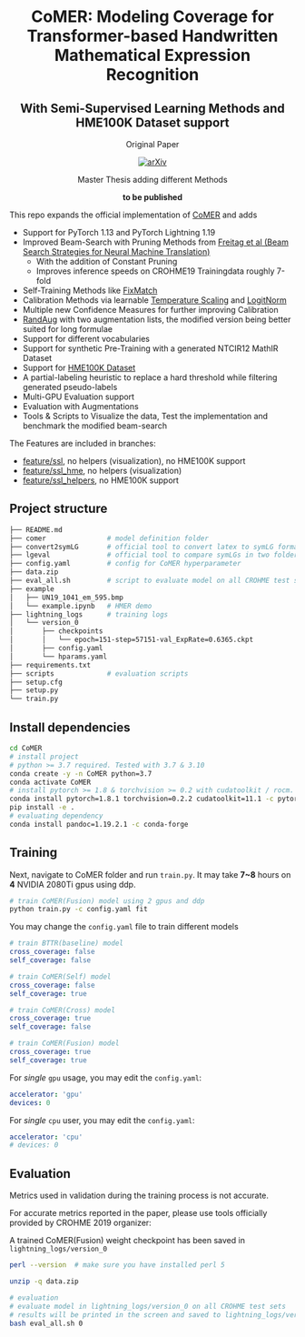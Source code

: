 <div align="center">    
 
# CoMER: Modeling Coverage for Transformer-based Handwritten Mathematical Expression Recognition 
## With Semi-Supervised Learning Methods and HME100K Dataset support
 
 Original Paper
 
[![arXiv](https://img.shields.io/badge/arXiv-2207.04410-b31b1b.svg)](https://arxiv.org/abs/2207.04410)

 Master Thesis adding different Methods
 
 __to be published__
</div>

This repo expands the official implementation of [CoMER](https://github.com/Green-Wood/CoMER) and adds

- Support for PyTorch 1.13 and PyTorch Lightning 1.19
- Improved Beam-Search with Pruning Methods from [Freitag et al (Beam Search Strategies for Neural Machine Translation)](https://arxiv.org/abs/1702.01806)
  - With the addition of Constant Pruning
  - Improves inference speeds on CROHME19 Trainingdata roughly 7-fold
- Self-Training Methods like [FixMatch](https://arxiv.org/abs/2001.07685)
- Calibration Methods via learnable [Temperature Scaling](https://arxiv.org/abs/1706.04599) and [LogitNorm](https://arxiv.org/abs/2205.09310)
- Multiple new Confidence Measures for further improving Calibration
- [RandAug](https://arxiv.org/abs/1909.13719) with two augmentation lists, the modified version being better suited for long formulae
- Support for different vocabularies
- Support for synthetic Pre-Training with a generated NTCIR12 MathIR Dataset
- Support for [HME100K Dataset](https://arxiv.org/abs/2203.01601)
- A partial-labeling heuristic to replace a hard threshold while filtering generated pseudo-labels
- Multi-GPU Evaluation support
- Evaluation with Augmentations
- Tools \& Scripts to Visualize the data, Test the implementation and benchmark the modified beam-search

The Features are included in branches:
- [feature/ssl](https://github.com/revidee/CoMER/tree/feature/ssl), no helpers (visualization), no HME100K support
- [feature/ssl_hme](https://github.com/revidee/CoMER/tree/feature/ssl_hme), no helpers (visualization)
- [feature/ssl_helpers](https://github.com/revidee/CoMER/tree/feature/ssl_helpers), no HME100K support

## Project structure
```bash
├── README.md
├── comer               # model definition folder
├── convert2symLG       # official tool to convert latex to symLG format
├── lgeval              # official tool to compare symLGs in two folder
├── config.yaml         # config for CoMER hyperparameter
├── data.zip
├── eval_all.sh         # script to evaluate model on all CROHME test sets
├── example
│   ├── UN19_1041_em_595.bmp
│   └── example.ipynb   # HMER demo
├── lightning_logs      # training logs
│   └── version_0
│       ├── checkpoints
│       │   └── epoch=151-step=57151-val_ExpRate=0.6365.ckpt
│       ├── config.yaml
│       └── hparams.yaml
├── requirements.txt
├── scripts             # evaluation scripts
├── setup.cfg
├── setup.py
└── train.py
```

## Install dependencies   
```bash
cd CoMER
# install project 
# python >= 3.7 required. Tested with 3.7 & 3.10
conda create -y -n CoMER python=3.7
conda activate CoMER
# install pytorch >= 1.8 & torchvision >= 0.2 with cudatoolkit / rocm.
conda install pytorch=1.8.1 torchvision=0.2.2 cudatoolkit=11.1 -c pytorch -c nvidia
pip install -e .
# evaluating dependency
conda install pandoc=1.19.2.1 -c conda-forge

 ```

## Training
Next, navigate to CoMER folder and run `train.py`. It may take **7~8** hours on **4** NVIDIA 2080Ti gpus using ddp.
```bash
# train CoMER(Fusion) model using 2 gpus and ddp
python train.py -c config.yaml fit
```

You may change the `config.yaml` file to train different models
```yaml
# train BTTR(baseline) model
cross_coverage: false
self_coverage: false

# train CoMER(Self) model
cross_coverage: false
self_coverage: true

# train CoMER(Cross) model
cross_coverage: true
self_coverage: false

# train CoMER(Fusion) model
cross_coverage: true
self_coverage: true
```

For _single_ `gpu` usage, you may edit the `config.yaml`:
```yaml
accelerator: 'gpu'
devices: 0
```

For _single_ `cpu` user, you may edit the `config.yaml`:
```yaml
accelerator: 'cpu'
# devices: 0
```

## Evaluation
Metrics used in validation during the training process is not accurate.

For accurate metrics reported in the paper, please use tools officially provided by CROHME 2019 organizer:

A trained CoMER(Fusion) weight checkpoint has been saved in `lightning_logs/version_0`



```bash
perl --version  # make sure you have installed perl 5

unzip -q data.zip

# evaluation
# evaluate model in lightning_logs/version_0 on all CROHME test sets
# results will be printed in the screen and saved to lightning_logs/version_0 folder
bash eval_all.sh 0
```
